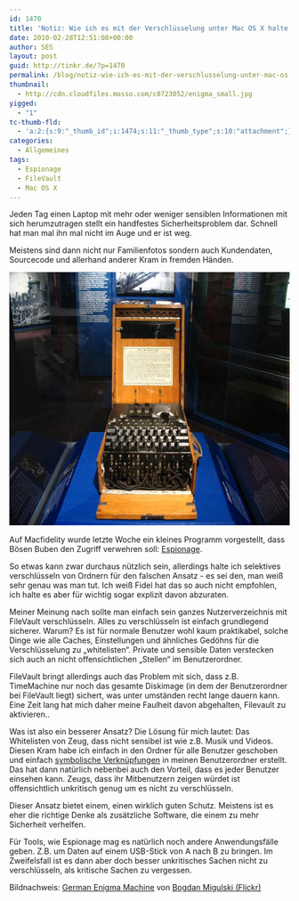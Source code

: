 ```yaml
---
id: 1470
title: 'Notiz: Wie ich es mit der Verschlüsselung unter Mac OS X halte.'
date: 2010-02-28T12:51:08+00:00
author: SES
layout: post
guid: http://tinkr.de/?p=1470
permalink: /blog/notiz-wie-ich-es-mit-der-verschlusselung-unter-mac-os-x-halte/
thumbnail:
  - http://cdn.cloudfiles.mosso.com/c0723052/enigma_small.jpg
yigged:
  - "1"
tc-thumb-fld:
  - 'a:2:{s:9:"_thumb_id";i:1474;s:11:"_thumb_type";s:10:"attachment";}'
categories:
  - Allgemeines
tags:
  - Espionage
  - FileVault
  - Mac OS X
---
```

Jeden Tag einen Laptop mit mehr oder weniger sensiblen Informationen mit sich herumzutragen stellt ein handfestes Sicherheitsproblem dar. Schnell hat man mal ihn mal nicht im Auge und er ist weg.

Meistens sind dann nicht nur Familienfotos sondern auch Kundendaten, Sourcecode und allerhand anderer Kram in fremden Händen.

<img loading="lazy" src="/assets/2010/02/enigma_big.jpg" alt="" title="Enigma Maschnine" width="606" height="455" />

Auf Macfidelity wurde letzte Woche ein kleines Programm vorgestellt, dass Bösen Buben den Zugriff verwehren soll: [Espionage](http://macfidelity.de/2010/02/25/mac-apps-ordner-und-dateien-verschlusseln-mit-espionage/).

So etwas kann zwar durchaus nützlich sein, allerdings halte ich selektives verschlüsseln von Ordnern für den falschen Ansatz - es sei den, man weiß sehr genau was man tut. Ich weiß Fidel hat das so auch nicht empfohlen, ich halte es aber für wichtig sogar explizit davon abzuraten.

Meiner Meinung nach sollte man einfach sein ganzes Nutzerverzeichnis mit FileVault verschlüsseln. Alles zu verschlüsseln ist einfach grundlegend sicherer. Warum? Es ist für normale Benutzer wohl kaum praktikabel, solche Dinge wie alle Caches, Einstellungen und ähnliches Gedöhns für die Verschlüsselung zu &#8222;whitelisten&#8220;. Private und sensible Daten verstecken sich auch an nicht offensichtlichen &#8222;Stellen&#8220; im Benutzerordner.

FileVault bringt allerdings auch das Problem mit sich, dass z.B. TimeMachine nur noch das gesamte Diskimage (in dem der Benutzerordner bei FileVault liegt) sichert, was unter umständen recht lange dauern kann. Eine Zeit lang hat mich daher meine Faulheit davon abgehalten, Filevault zu aktivieren..

Was ist also ein besserer Ansatz? Die Lösung für mich lautet: Das Whitelisten von Zeug, dass nicht sensibel ist wie z.B. Musik und Videos.
Diesen Kram habe ich einfach in den Ordner für alle Benutzer geschoben und einfach [symbolische Verknüpfungen](http://de.wikipedia.org/wiki/Symbolische_Verknüpfung) in meinen Benutzerordner erstellt. Das hat dann natürlich nebenbei auch den Vorteil, dass es jeder Benutzer einsehen kann. Zeugs, dass ihr Mitbenutzern zeigen würdet ist offensichtlich unkritisch genug um es nicht zu verschlüsseln.

Dieser Ansatz bietet einem, einen wirklich guten Schutz. Meistens ist es eher die richtige Denke als zusätzliche Software, die einem zu mehr Sicherheit verhelfen.

Für Tools, wie Espionage mag es natürlich noch andere Anwendungsfälle geben. Z.B. um Daten auf einem USB-Stick von A nach B zu bringen. Im Zweifelsfall ist es dann aber doch besser unkritisches Sachen nicht zu verschlüsseln, als kritische Sachen zu vergessen.

Bildnachweis: [German Enigma Machine](http://www.flickr.com/photos/migulski/2334027222/) von [Bogdan Migulski (Flickr)](http://www.flickr.com/photos/migulski/)
